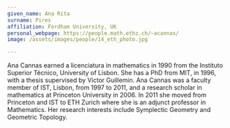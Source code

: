 ```yaml
---
given_name: Ana Rita
surname: Pires
affiliation: Fordham University, UK
personal_webpage: https://people.math.ethz.ch/~acannas/
image: /assets/images/people/14_eth_photo.jpg

---
```

Ana Cannas earned a licenciatura in mathematics in 1990 from the Instituto Superior Técnico, University of Lisbon.
She has a PhD from MIT, in 1996, with a thesis supervised by Victor Guillemin.
Ana Cannas was a faculty member of IST, Lisbon, from 1997 to 2011, 
and a research scholar in mathematics at Princeton University in 2006.
In 2011 she moved from Princeton and IST to ETH Zurich where she is an adjunct professor in Mathematics.
Her research interests include Symplectic Geometry and Geometric Topology.
